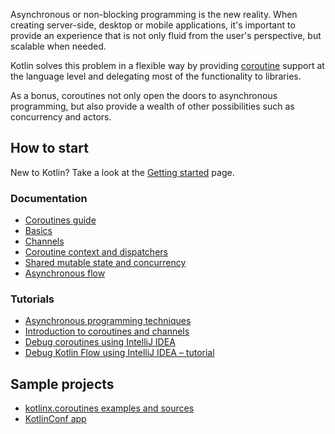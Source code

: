 [//]: # (title: Coroutines)

Asynchronous or non-blocking programming is the new reality. When creating server-side, desktop or mobile applications, it's important 
to provide an experience that is not only fluid from the user's perspective, but scalable when needed.

Kotlin solves this problem in a flexible way by providing [coroutine](https://en.wikipedia.org/wiki/Coroutine) support at the language 
level and delegating most of the functionality to libraries. 

As a bonus, coroutines not only open the doors to asynchronous programming, but also provide a wealth of other possibilities such as concurrency and actors.

## How to start

New to Kotlin? Take a look at the [Getting started](getting-started.md) page.

### Documentation

- [Coroutines guide](coroutines-guide.md)
- [Basics](coroutines-basics.md)
- [Channels](channels.md)
- [Coroutine context and dispatchers](coroutine-context-and-dispatchers.md)
- [Shared mutable state and concurrency](shared-mutable-state-and-concurrency.md)
- [Asynchronous flow](flow.md)

### Tutorials

- [Asynchronous programming techniques](async-programming.md)
- [Introduction to coroutines and channels](https://play.kotlinlang.org/hands-on/Introduction%20to%20Coroutines%20and%20Channels/01_Introduction)
- [Debug coroutines using IntelliJ IDEA](debug-coroutines-with-idea.md)
- [Debug Kotlin Flow using IntelliJ IDEA – tutorial](debug-flow-with-idea.md)

## Sample projects

- [kotlinx.coroutines examples and sources](https://github.com/Kotlin/kotlin-coroutines/tree/master/examples)
- [KotlinConf app](https://github.com/JetBrains/kotlinconf-app) 



